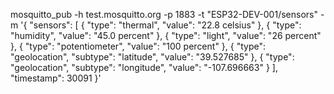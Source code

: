 mosquitto_pub -h test.mosquitto.org -p 1883 -t "ESP32-DEV-001/sensors" -m '{
  "sensors": [
    {
      "type": "thermal",
      "value": "22.8 celsius"
    },
    {
      "type": "humidity",
      "value": "45.0 percent"
    },
    {
      "type": "light",
      "value": "26 percent"
    },
    {
      "type": "potentiometer",
      "value": "100 percent"
    },
    {
      "type": "geolocation",
      "subtype": "latitude",
      "value": "39.527685"
    },
    {
      "type": "geolocation",
      "subtype": "longitude",
      "value": "-107.696663"
    }
  ],
  "timestamp": 30091
}'
